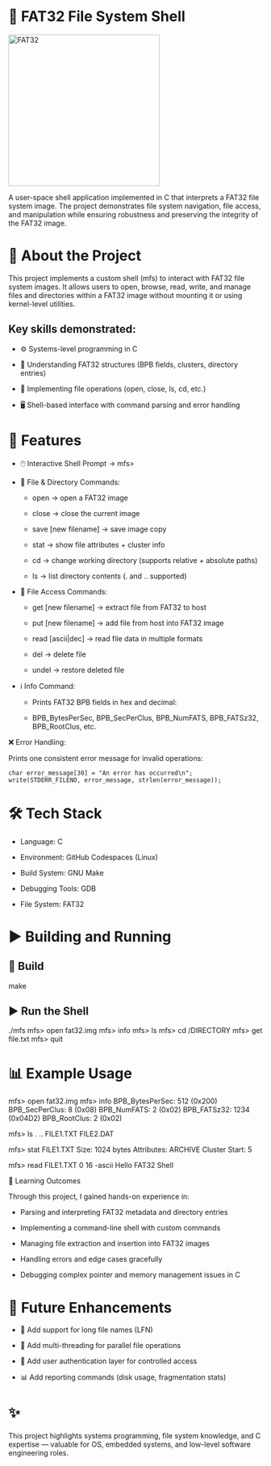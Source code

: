 # 💾 FAT32 File System Shell
<img width="300" height="300" alt="FAT32" src="https://github.com/user-attachments/assets/d484781c-e462-41c3-9397-2a7f5e48419e" />

A user-space shell application implemented in C that interprets a FAT32 file system image.
The project demonstrates file system navigation, file access, and manipulation while ensuring robustness and preserving the integrity of the FAT32 image.

# 📖 About the Project

This project implements a custom shell (mfs) to interact with FAT32 file system images.
It allows users to open, browse, read, write, and manage files and directories within a FAT32 image without mounting it or using kernel-level utilities.

## Key skills demonstrated:
- ⚙️ Systems-level programming in C

- 📂 Understanding FAT32 structures (BPB fields, clusters, directory entries)

- 📑 Implementing file operations (open, close, ls, cd, etc.)

- 🖥️ Shell-based interface with command parsing and error handling

# 🚀 Features

- 🖱️ Interactive Shell Prompt → mfs>

- 📂 File & Directory Commands:

   - open <filename> → open a FAT32 image

   - close → close the current image

   - save [new filename] → save image copy

   - stat <filename> → show file attributes + cluster info

   - cd <directory> → change working directory (supports relative + absolute paths)

   - ls → list directory contents (. and .. supported)

 
- 📜 File Access Commands:

   - get <filename> [new filename] → extract file from FAT32 to host

   - put <filename> [new filename] → add file from host into FAT32 image

   - read <filename> <pos> <bytes> [ascii|dec] → read file data in multiple formats

   - del <filename> → delete file

   - undel <filename> → restore deleted file

 
- ℹ️ Info Command:
   
   - Prints FAT32 BPB fields in hex and decimal:

   - BPB_BytesPerSec, BPB_SecPerClus, BPB_NumFATS, BPB_FATSz32, BPB_RootClus, etc.
 
❌ Error Handling:

Prints one consistent error message for invalid operations:

    char error_message[30] = "An error has occurred\n";
    write(STDERR_FILENO, error_message, strlen(error_message));

# 🛠️ Tech Stack

- Language: C

- Environment: GitHub Codespaces (Linux)

- Build System: GNU Make

- Debugging Tools: GDB

- File System: FAT32

# ▶️ Building and Running

## 🔨 Build
make

## ▶️ Run the Shell
   ./mfs
   mfs> open fat32.img
   mfs> info
   mfs> ls
   mfs> cd /DIRECTORY
   mfs> get file.txt
   mfs> quit

# 📊 Example Usage
   
   mfs> open fat32.img
   mfs> info
   BPB_BytesPerSec: 512 (0x200)
   BPB_SecPerClus: 8 (0x08)
   BPB_NumFATS: 2 (0x02)
   BPB_FATSz32: 1234 (0x04D2)
   BPB_RootClus: 2 (0x02)

   mfs> ls
   .   ..   FILE1.TXT   FILE2.DAT

   mfs> stat FILE1.TXT
   Size: 1024 bytes
   Attributes: ARCHIVE
   Cluster Start: 5

   mfs> read FILE1.TXT 0 16 -ascii
   Hello FAT32 Shell


🎯 Learning Outcomes

Through this project, I gained hands-on experience in:

- Parsing and interpreting FAT32 metadata and directory entries

- Implementing a command-line shell with custom commands

- Managing file extraction and insertion into FAT32 images

- Handling errors and edge cases gracefully

- Debugging complex pointer and memory management issues in C

# 🚀 Future Enhancements

- 🔀 Add support for long file names (LFN)

- 🧵 Add multi-threading for parallel file operations

- 🔑 Add user authentication layer for controlled access

- 📊 Add reporting commands (disk usage, fragmentation stats)


# ✨ 
This project highlights systems programming, file system knowledge, and C expertise — valuable for OS, embedded systems, and low-level software engineering roles.
